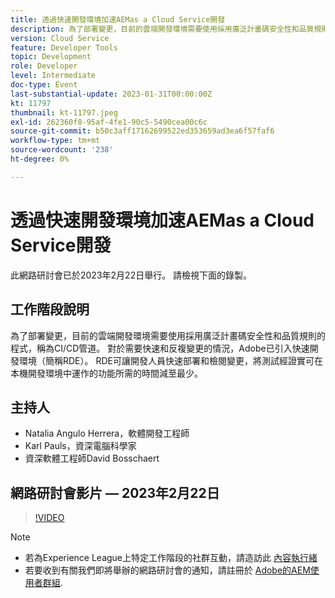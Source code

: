 ```yaml
---
title: 透過快速開發環境加速AEMas a Cloud Service開發
description: 為了部署變更，目前的雲端開發環境需要使用採用廣泛計畫碼安全性和品質規則的程式，稱為CI/CD管道。 對於需要快速反複變更的情況，Adobe已推出快速開發環境（簡稱RDE）。RDE可讓開發人員快速部署和檢閱變更，將測試經證實可在本機開發環境中運作的功能所需的時間減至最少。
version: Cloud Service
feature: Developer Tools
topic: Development
role: Developer
level: Intermediate
doc-type: Event
last-substantial-update: 2023-01-31T00:00:00Z
kt: 11797
thumbnail: kt-11797.jpeg
exl-id: 262360f8-95af-4fe1-90c5-5490cea00c6c
source-git-commit: b50c3aff17162699522ed353659ad3ea6f57faf6
workflow-type: tm+mt
source-wordcount: '238'
ht-degree: 0%

---
```


# 透過快速開發環境加速AEMas a Cloud Service開發

此網路研討會已於2023年2月22日舉行。 請檢視下面的錄製。

## 工作階段說明

為了部署變更，目前的雲端開發環境需要使用採用廣泛計畫碼安全性和品質規則的程式，稱為CI/CD管道。 對於需要快速和反複變更的情況，Adobe已引入快速開發環境（簡稱RDE）。
RDE可讓開發人員快速部署和檢閱變更，將測試經證實可在本機開發環境中運作的功能所需的時間減至最少。

## 主持人

* Natalia Angulo Herrera，軟體開發工程師
* Karl Pauls，資深電腦科學家
* 資深軟體工程師David Bosschaert

## 網路研討會影片 — 2023年2月22日

>[!VIDEO](https://video.tv.adobe.com/v/3415876)

>[!NOTE]
>
>* 若為Experience League上特定工作階段的社群互動，請造訪此 [內容執行緒](http://bit.ly/3x1Cl8x)
>* 若要收到有關我們即將舉辦的網路研討會的通知，請註冊於 [Adobe的AEM使用者群組](https://aem-augs.adobe.com/).

